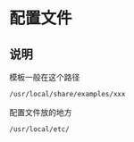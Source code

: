 # 配置文件

## 说明

模板一般在这个路径

```sh
/usr/local/share/examples/xxx
```

配置文件放的地方

```sh
/usr/local/etc/
```
